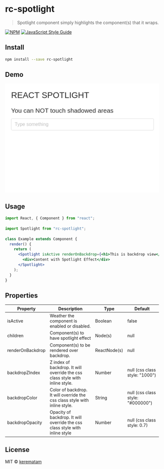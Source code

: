 # rc-spotlight

> Spotlight component simply highlights the component(s) that it wraps.

[![NPM](https://img.shields.io/npm/v/rc-spotlight.svg)](https://www.npmjs.com/package/rc-spotlight) [![JavaScript Style Guide](https://img.shields.io/badge/code_style-standard-brightgreen.svg)](https://standardjs.com)

## Install

```bash
npm install --save rc-spotlight
```

## Demo

![Image description](docs/images/showcase.gif)

## Usage

```jsx
import React, { Component } from "react";

import Spotlight from "rc-spotlight";

class Example extends Component {
  render() {
    return (
      <Spotlight isActive renderOnBackdrop={<h1>This is backdrop view</h1>}>
        <div>Content with Spotlight Effect</div>
      </Spotlight>
    );
  }
}
```

## Properties

| Property         | Description                                                                    | Type         | Default                           |
| ---------------- | -------------------------------------------------------------------------------| ------------ | --------------------------------- |
| isActive         | Weather the component is enabled or disabled.                                  | Boolean      | false                             |
| children         | Component(s) to have spotlight effect                                          | Node(s)      | null                              |
| renderOnBackdrop | Component(s) to be rendered over backdrop.                                     | ReactNode(s) | null                              |
| backdropZIndex   | Z index of backdrop. It will override the css class style with inline style.   | Number       | null (css class style: "1000")    |
| backdropColor    | Color of backdrop. It will override the css class style with inline style.     | String       | null (css class style: "#000000") |
| backdropOpacity  | Opacity of backdrop. It will override the css class style with inline style    | Number       | null (css class style: 0.7)       |

## License

MIT © [kerematam](https://github.com/kerematam)
